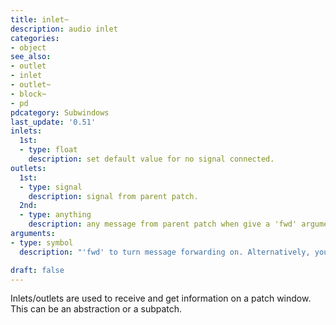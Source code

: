 ```yaml
---
title: inlet~
description: audio inlet
categories:
- object
see_also: 
- outlet
- inlet
- outlet~
- block~
- pd
pdcategory: Subwindows
last_update: '0.51'
inlets:
  1st:
  - type: float
    description: set default value for no signal connected.
outlets:
  1st:
  - type: signal
    description: signal from parent patch.
  2nd:
  - type: anything
    description: any message from parent patch when give a 'fwd' argument.
arguments:
- type: symbol
  description: "'fwd' to turn message forwarding on. Alternatively, you can set upsampling method: 'hold' for sample/hold (default), 'pad' for zero-padded and 'lin' for linear interpolation)."

draft: false
---
```

Inlets/outlets are used to receive and get information on a patch window. This can be an abstraction or a subpatch. 